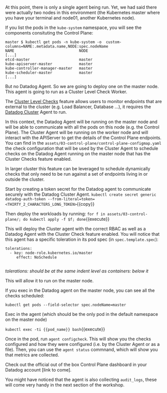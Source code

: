At this point, there is only a single agent being run. Yet, we had said there were actually two nodes in this environment (the Kubernetes master where you have your terminal and node01, another Kubernetes node).

If you list the pods in the `kube-system`  namespace, you will see the components consituting the Control Plane:

```
master $ kubectl get pods -n kube-system -o  custom-columns=NAME:.metadata.name,NODE:spec.nodeName
NAME                             NODE
[...]
etcd-master                      master
kube-apiserver-master            master
kube-controller-manager-master   master
kube-scheduler-master            master
[...]
```

But no Datadog Agent. So we are going to deploy one on the master node. 
This agent is going to run as a Cluster Level Check Worker.

The [Cluster Level Checks](https://docs.datadoghq.com/agent/autodiscovery/clusterchecks/) feature allows users to monitor endpoints that are external to the cluster (e.g. Load Balancer, Database ...), it requires the [Datadog Cluster](https://docs.datadoghq.com/agent/kubernetes/cluster/) Agent to run.

In this context, the Datadog Agent will be running on the master node and will be able to communicate with all the pods on this node (e.g. the Control Plane). The Cluster Agent will be running on the worker node and will interact with the APIServer to get the details of the Control Plane endpoints. 
You can find in the `assets/03-control-plane/control-plane-configmap.yaml` the check configuration that will be used by the Cluster Agent to schedule checks on the Datadog Agent running on the master node that has the Cluster Checks feature enabled.

In larger cluster this feature can be leveraged to schedule dynamically checks that only need to be run against a set of endpoints living in or outside the cluster.

Start by creating a token secret for the Datadog agent to communicate securely with the Datadog Cluster Agent.
`kubectl create secret generic datadog-auth-token --from-literal=token=<THIRTY_2_CHARACTERS_LONG_TOKEN>`{{copy}}

Then deploy the workloads by running:
`for f in assets/03-control-plane/; do kubectl apply -f $f; done`{{execute}} 

This will deploy the Cluster agent with the correct RBAC as well as a Datadog Agent with the Cluster Check feature enabled.
You will notice that this agent has a specific toleration in its pod spec (in `spec.template.spec`):
  <pre><code>tolerations:
  - key: node-role.kubernetes.io/master
     effect: NoSchedule
  </code></pre>
  *tolerations: should be at the same indent level as containers: below it*

This will allow it to run on the master node.

If you exec in the Datadog agent on the master node, you can see all the checks scheduled:

`kubectl get pods --field-selector spec.nodeName=master`

Exec in the agent (which should be the only pod in the default namespace on the master node)

`kubectl exec -ti {{pod_name}} bash`{{execute}}

Once in the pod, run `agent configcheck`. This will show you the checks configured and how they were configured (i.e. by the Cluster Agent or as a file). Then, you can use the `agent status` commnand, which will show you that metrics are collected.

Check out the official out of the box Control Plane dashboard in your Datadog account [link to come].

You might have noticed that the agent is also collecting `audit_logs`, these will come very handy in the next section of the workshop.
